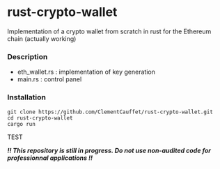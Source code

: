 # rust-crypto-wallet

Implementation of a crypto wallet from scratch in rust for the Ethereum chain (actually working)

### Description

- eth_wallet.rs : implementation of key generation
- main.rs : control panel

### Installation

```
git clone https://github.com/ClementCauffet/rust-crypto-wallet.git
cd rust-crypto-wallet
cargo run
```

TEST

**_!! This repository is still in progress. Do not use non-audited code for professionnal applications !!_**
